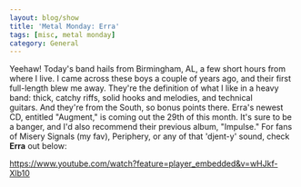 ```yaml
---
layout: blog/show
title: 'Metal Monday: Erra'
tags: [misc, metal monday]
category: General
---
```


Yeehaw! Today's band hails from Birmingham, AL, a few short hours from where I live. I came across these boys a couple of years ago, and their first full-length blew me away. They're the definition of what I like in a heavy band: thick, catchy riffs, solid hooks and melodies, and technical guitars. And they're from the South, so bonus points there. Erra's newest CD, entitled "Augment," is coming out the 29th of this month. It's sure to be a banger, and I'd also recommend their previous album, "Impulse." For fans of Misery Signals (my fav), Periphery, or any of that 'djent-y' sound, check **Erra** out below:

https://www.youtube.com/watch?feature=player_embedded&v=wHJkf-Xlb10
